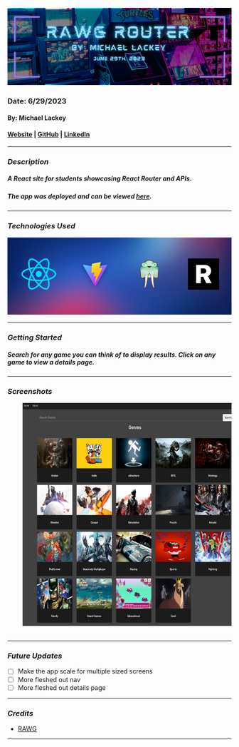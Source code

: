 ![RAWG Router](public/images/banner.png)

### Date: 6/29/2023

#### By: Michael Lackey

#### [Website](https://michaellackey.com/) | [GitHub](https://github.com/NobodysLackey) | [LinkedIn](https://www.linkedin.com/in/michaelglackey/)
***

### ***Description***

##### A React site for students showcasing React Router and APIs.

##### The app was deployed and can be viewed [here](https://rawg-router.surge.sh/).

***

### ***Technologies Used***

![Technologies Used](public/images/tech-banner.png)
***

### ***Getting Started***

##### Search for any game you can think of to display results. Click on any game to view a  details page.

***

### ***Screenshots***

<div align="center">
  <pre>
    <img src="public/images/landing.png" height="500" />&nbsp;&nbsp;&nbsp;<img src="public/images/search.png" height="500" />&nbsp;&nbsp;&nbsp;<img src="public/images/detail.png" height="500" />
  </pre>
</div>

***

### ***Future Updates***

- [ ] Make the app scale for multiple sized screens
- [ ] More fleshed out nav
- [ ] More fleshed out details page

***

### ***Credits***

- [RAWG](https://rawg.io/)

***
